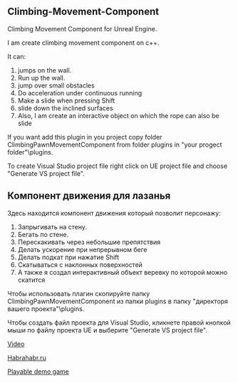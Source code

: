 ## Climbing-Movement-Component
Climbing Movement Component  for Unreal Engine.

I am create climbing movement component on c++.

It can:

1. jumps on the wall.
2. Run up the wall.
3. jump over small obstacles
4. Do acceleration under continuous running
5. Make a slide when pressing Shift
6. slide down the inclined surfaces
7. Also, I am create an interactive object on which the rope can also be slide

If you want add this plugin in you project copy folder ClimbingPawnMovementComponent from folder plugins in "your progect folder"\plugins.

To create Visual Studio project file right click on UE project file and choose "Generate VS project file".

## Компонент движения для лазанья
Здесь находится компонент движения который позволит персонажу:

1. Запрыгивать на стену.
2. Бегать по стене.
3. Перескакивать через небольшие препятствия
4. Делать ускорение при непрерывном беге
5. Делать подкат при нажатие Shift
6. Скатываться с наклонных поверхностей
7. А также я создал интерактивный объект веревку по которой  можно скатится

Чтобы использовать плагин скопируйте папку ClimbingPawnMovementComponent из папки plugins в папку "директоря вашего проекта"\plugins.

Чтобы создать файл проекта для Visual Studio, кликнете правой кнопкой мыши по файлу проекта UE и выберите "Generate VS project file".

[Video](https://www.youtube.com/watch?v=dSjZBR9v4DA&feature=youtu.be)

[Habrahabr.ru](https://habrahabr.ru/post/303394/)

[Playable demo game](https://cloud.mail.ru/public/6crd/aUQkDzpfF/)
